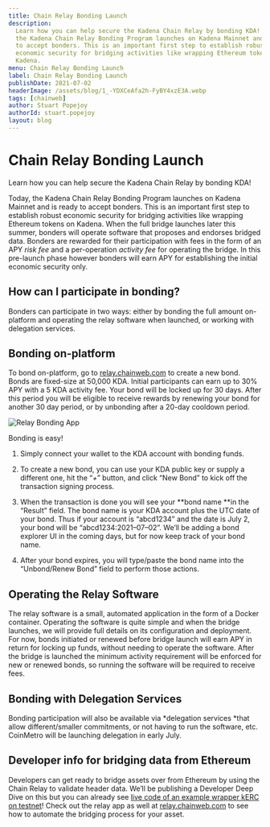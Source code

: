 ```yaml
---
title: Chain Relay Bonding Launch
description:
  Learn how you can help secure the Kadena Chain Relay by bonding KDA! Today,
  the Kadena Chain Relay Bonding Program launches on Kadena Mainnet and is ready
  to accept bonders. This is an important first step to establish robust
  economic security for bridging activities like wrapping Ethereum tokens on
  Kadena.
menu: Chain Relay Bonding Launch
label: Chain Relay Bonding Launch
publishDate: 2021-07-02
headerImage: /assets/blog/1_-YDXCeAfa2h-FyBY4xzE3A.webp
tags: [chainweb]
author: Stuart Popejoy
authorId: stuart.popejoy
layout: blog
---
```


# Chain Relay Bonding Launch

Learn how you can help secure the Kadena Chain Relay by bonding KDA!

Today, the Kadena Chain Relay Bonding Program launches on Kadena Mainnet and is
ready to accept bonders. This is an important first step to establish robust
economic security for bridging activities like wrapping Ethereum tokens on
Kadena. When the full bridge launches later this summer, bonders will operate
software that proposes and endorses bridged data. Bonders are rewarded for their
participation with fees in the form of an APY _risk fee_ and a per-operation
_activity fee_ for operating the bridge. In this pre-launch phase however
bonders will earn APY for establishing the initial economic security only.

## How can I participate in bonding?

Bonders can participate in two ways: either by bonding the full amount
on-platform and operating the relay software when launched, or working with
delegation services.

## Bonding on-platform

To bond on-platform, go to [relay.chainweb.com](https://relay.chainweb.com) to
create a new bond. Bonds are fixed-size at 50,000 KDA. Initial participants can
earn up to 30% APY with a 5 KDA activity fee. Your bond will be locked up for 30
days. After this period you will be eligible to receive rewards by renewing your
bond for another 30 day period, or by unbonding after a 20-day cooldown period.

![Relay Bonding App](/assets/blog/1_ncSdqxO7x4kwmXGG3ob9tg.webp)

Bonding is easy!

1.  Simply connect your wallet to the KDA account with bonding funds.

2.  To create a new bond, you can use your KDA public key or supply a different
    one, hit the “_+_” button, and click “New Bond” to kick off the transaction
    signing process.

3.  When the transaction is done you will see your **bond name **in the “Result”
    field. The bond name is your KDA account plus the UTC date of your bond.
    Thus if your account is “abcd1234” and the date is July 2, your bond will be
    “abcd1234:2021–07–02”. We’ll be adding a bond explorer UI in the coming
    days, but for now keep track of your bond name.

4.  After your bond expires, you will type/paste the bond name into the
    “Unbond/Renew Bond” field to perform those actions.

## Operating the Relay Software

The relay software is a small, automated application in the form of a Docker
container. Operating the software is quite simple and when the bridge launches,
we will provide full details on its configuration and deployment. For now, bonds
initiated or renewed before bridge launch will earn APY in return for locking up
funds, without needing to operate the software. After the bridge is launched the
minimum activity requirement will be enforced for new or renewed bonds, so
running the software will be required to receive fees.

## Bonding with Delegation Services

Bonding participation will also be available via *delegation services *that
allow different/smaller commitments, or not having to run the software, etc.
CoinMetro will be launching delegation in early July.

## Developer info for bridging data from Ethereum

Developers can get ready to bridge assets over from Ethereum by using the Chain
Relay to validate header data. We’ll be publishing a Developer Deep Dive on this
but you can already see
[live code of an example wrapper kERC on testnet](https://balance.chainweb.com/modules.html?server=api.testnet.chainweb.com&module=free.kERC&chain=0)!
Check out the relay app as well at
[relay.chainweb.com](https://relay.chainweb.com) to see how to automate the
bridging process for your asset.
